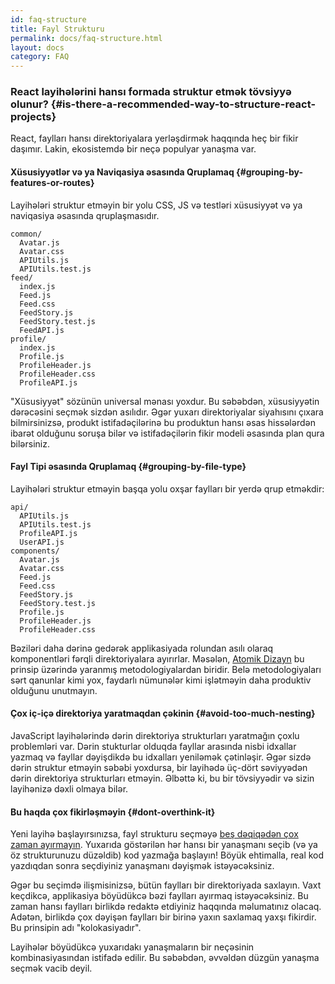 ```yaml
---
id: faq-structure
title: Fayl Strukturu
permalink: docs/faq-structure.html
layout: docs
category: FAQ
---
```


### React layihələrini hansı formada struktur etmək tövsiyyə olunur? {#is-there-a-recommended-way-to-structure-react-projects}

React, faylları hansı direktoriyalara yerləşdirmək haqqında heç bir fikir daşımır. Lakin, ekosistemdə bir neçə populyar yanaşma var.

#### Xüsusiyyətlər və ya Naviqasiya əsasında Qruplamaq {#grouping-by-features-or-routes}

Layihələri struktur etməyin bir yolu CSS, JS və testləri xüsusiyyət və ya naviqasiya əsasında qruplaşmasıdır.

```
common/
  Avatar.js
  Avatar.css
  APIUtils.js
  APIUtils.test.js
feed/
  index.js
  Feed.js
  Feed.css
  FeedStory.js
  FeedStory.test.js
  FeedAPI.js
profile/
  index.js
  Profile.js
  ProfileHeader.js
  ProfileHeader.css
  ProfileAPI.js
```

"Xüsusiyyət" sözünün universal mənası yoxdur. Bu səbəbdən, xüsusiyyətin dərəcəsini seçmək sizdən asılıdır. Əgər yuxarı direktoriyalar siyahısını çıxara bilmirsinizsə, produkt istifadəçilərinə bu produktun hansı əsas hissələrdən ibarət olduğunu soruşa bilər və istifadəçilərin fikir modeli əsasında plan qura bilərsiniz.

#### Fayl Tipi əsasında Qruplamaq {#grouping-by-file-type}

Layihələri struktur etməyin başqa yolu oxşar faylları bir yerdə qrup etməkdir:

```
api/
  APIUtils.js
  APIUtils.test.js
  ProfileAPI.js
  UserAPI.js
components/
  Avatar.js
  Avatar.css
  Feed.js
  Feed.css
  FeedStory.js
  FeedStory.test.js
  Profile.js
  ProfileHeader.js
  ProfileHeader.css
```

Bəziləri daha dərinə gedərək applikasiyada rolundan asılı olaraq komponentləri fərqli direktoriyalara ayırırlar. Məsələn, [Atomik Dizayn](http://bradfrost.com/blog/post/atomic-web-design/) bu prinsip üzərində yaranmış metodologiyalardan biridir. Belə metodologiyaları sərt qanunlar kimi yox, faydarlı nümunələr kimi işlətməyin daha produktiv olduğunu unutmayın.

#### Çox iç-içə direktoriya yaratmaqdan çəkinin {#avoid-too-much-nesting}

JavaScript layihələrində dərin direktoriya strukturları yaratmağın çoxlu problemləri var. Dərin stukturlar olduqda fayllar arasında nisbi idxallar yazmaq və fayllar dəyişdikdə bu idxalları yeniləmək çətinləşir. Əgər sizdə dərin struktur etməyin səbəbi yoxdursa, bir layihədə üç-dört səviyyədən dərin direktoriya strukturları etməyin. Əlbəttə ki, bu bir tövsiyyədir və sizin layihənizə dəxli olmaya bilər.

#### Bu haqda çox fikirləşməyin {#dont-overthink-it}

Yeni layihə başlayırsınızsa, fayl strukturu seçməyə [beş dəqiqədən çox zaman ayırmayın](https://en.wikipedia.org/wiki/Analysis_paralysis). Yuxarıda göstərilən hər hansı bir yanaşmanı seçib (və ya öz strukturunuzu düzəldib) kod yazmağa başlayın! Böyük ehtimalla, real kod yazdıqdan sonra seçdiyiniz yanaşmanı dəyişmək istəyəcəksiniz.

Əgər bu seçimdə ilişmisinizsə, bütün faylları bir direktoriyada saxlayın. Vaxt keçdikcə, applikasiya böyüdükcə bəzi faylları ayırmaq istəyəcəksiniz. Bu zaman hansı faylları birlikdə redaktə etdiyiniz haqqında məlumatınız olacaq. Adətən, birlikdə çox dəyişən faylları bir birinə yaxın saxlamaq yaxşı fikirdir. Bu prinsipin adı "kolokasiyadır".

Layihələr böyüdükcə yuxarıdakı yanaşmaların bir neçəsinin kombinasiyasından istifadə edilir. Bu səbəbdən, əvvəldən düzgün yanaşma seçmək vacib deyil.
